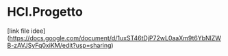 # HCI.Progetto

[link file idee] (https://docs.google.com/document/d/1uxST46tDjP72wL0aaXm9t6YbNlZWB-zAVJSyFq0xiKM/edit?usp=sharing)
